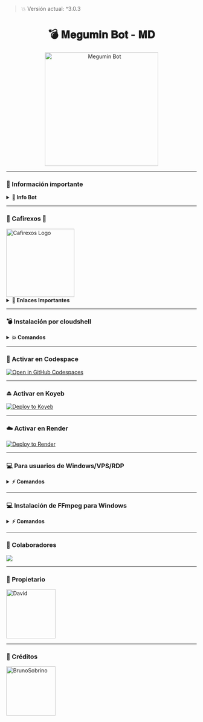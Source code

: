 > 💥 Versión actual: ^3.0.3

<h1 align="center">💣 𝐌𝐞𝐠𝐮𝐦𝐢𝐧 𝐁𝐨𝐭 - 𝐌𝐃</h1>
<p align="center">
  <img src="https://telegra.ph/file/b8170842d84523340c674.jpg" alt="Megumin Bot" width="300">
</p>

---

### 🍃 Información importante

<details>
 <summary><b>🌹 Info Bot</b></summary>

* Este proyecto **no está afiliado de ninguna manera** con `WhatsApp`, `Inc. WhatsApp` es una marca registrada de `WhatsApp LLC`, y este bot es un **desarrollo independiente** que **no tiene ninguna relación oficial con la compañía**.

</details>

---

### 🌋 Cafirexos 🚀
<a href="https://cafirexos.com">
  <img width="180px" src="https://cdn.cafirexos.com/logos/logo_cfros_2000x2000.png" alt="Cafirexos Logo"/>
</a>

<details>
 <summary><b>📎 Enlaces Importantes</b></summary>

- **Sitio Web:** [cafirexos.com](https://cafirexos.com)
- **Área de Clientes:** [clientes.cafirexos.com](https://clientes.cafirexos.com)
- **Panel de Control:** [panel.cafirexos.com](https://panel.cafirexos.com)
- **Estado de los Servicios:** [estado.cafirexos.com](https://estado.cafirexos.com)
- **Documentación:** [docs.cafirexos.com](https://docs.cafirexos.com)
- **Canal de WhatsApp:** [¡Únete aquí!](https://cafirexos.com/whatsapp)
- **Comunidad de WhatsApp:** [¡Únete aquí!](https://cafirexos.com/comunidad)

</details>

---

### 💣 Instalación por cloudshell

<details>
 <summary><b>💥 Comandos</b></summary>

[![blog](https://img.shields.io/badge/Video-Tutorial-FF0000?style=for-the-badge&logo=youtube&logoColor=white)](https://youtu.be/175OipZkeLQ?si=8fbNFwaXqMG6XXt)

[`💥 Instalar Cloud Shell Clic Aquí`](https://www.mediafire.com/file/bp2l6cci2p30hjv/Cloud+Shell_1.apk/file)

```bash
> git clone https://github.com/David-Chian/Megumin-Bot-MD
```

```bash
> cd Megumin-Bot-MD && yarn install
```

```bash
> npm install
```

```bash
> npm start
```

</details>

---

### 🌌 Activar en Codespace

[![Open in GitHub Codespaces](https://github.com/codespaces/badge.svg)](https://github.com/codespaces/new?skip_quickstart=true&machine=basicLinux32gb&repo=David-Chian/Megumin-Bot-MD&ref=main&geo=UsEast)

---

### ⏏️ Activar en Koyeb

[![Deploy to Koyeb](https://binbashbanana.github.io/deploy-buttons/buttons/remade/koyeb.svg)](https://app.koyeb.com/deploy?type=git&repository=github.com/David-Chian/Megumin-Bot-MD&branch=master&name=meguminbot-md)

---

### ☁️ Activar en Render

[![Deploy to Render](https://binbashbanana.github.io/deploy-buttons/buttons/remade/render.svg)](https://dashboard.render.com/blueprint/new?repo=https%3A%2F%2Fgithub.com%2FDavid-Chian%2FMegumin-Bot-MD)

---

### 💻 Para usuarios de Windows/VPS/RDP

<details>
 <summary><b>⚡️ Comandos</b></summary>

* Descargar e instalar Git [`Aquí`](https://git-scm.com/downloads)
* Descargar e instalar NodeJS [`Aquí`](https://nodejs.org/en/download)
* Descargar e instalar FFmpeg [`Aquí`](https://ffmpeg.org/download.html) (**No olvide agregar FFmpeg a la variable de entorno PATH**)
* Descargar e instalar ImageMagick [`Aquí`](https://imagemagick.org/script/download.php)
* Descargar e instalar Yarn [`Aquí`](https://classic.yarnpkg.com/en/docs/install#windows-stable)

```bash
git clone https://github.com/David-Chian/Megumin-Bot-MD && cd Megumin-Bot-MD && npm install && npm update && node .
```

</details>

---

### 💻 Instalación de FFmpeg para Windows

<details>
 <summary><b>⚡️ Comandos</b></summary>

* Descargar cualquier versión de FFmpeg haciendo clic en [FFmpeg](https://www.gyan.dev/ffmpeg/builds/).
* Extraer archivos a `C:\` path.
* Cambiar el nombre de la carpeta extraída a `ffmpeg`.
* Ejecutar el símbolo del sistema como administrador.
* Ejecutar el siguiente comando:
```cmd
> setx /m PATH "C:\ffmpeg\bin;%PATH%"
```
Si tiene éxito, le dará un mensaje como: `SUCCESS: specified value was saved`.
* Ahora que tiene FFmpeg instalado, verifique que funcionó ejecutando este comando para ver la versión:
```cmd
> ffmpeg -version
```

</details>

---

### 🌴 Colaboradores
<a href="https://github.com/David-Chian/Megumin-Bot-MD/graphs/contributors">
<img src="https://contrib.rocks/image?repo=David-Chian/Megumin-Bot-MD" /> 
</a>

---

### 👑 Propietario
<a href="https://github.com/David-Chian"><img src="https://github.com/David-Chian.png" width="130" height="130" alt="David"/></a>

---

### 🌹 Créditos
<a href="https://github.com/BrunoSobrino"><img src="https://github.com/BrunoSobrino.png" width="130" height="130" alt="BrunoSobrino"/></a>